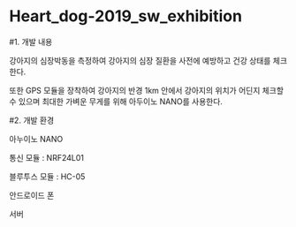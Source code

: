 # Heart_dog-2019_sw_exhibition

#1. 개발 내용

강아지의 심장박동을 측정하여 강아지의 심장 질환을 사전에 예방하고 건강 상태를 체크한다. 

또한 GPS 모듈을 장착하여 강아지의 반경 1km 안에서 강아지의 위치가 어딘지 체크할 수 있으며 최대한 가벼운 무게를 위해 아두이노 NANO를 사용한다. 

#2. 개발 환경

아누이노 NANO

통신 모듈 : NRF24L01

블루투스 모듈 : HC-05 

안드로이드 폰

서버

